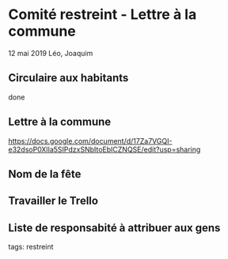 # Comité restreint - Lettre à la commune

12 mai 2019
Léo, Joaquim

## Circulaire aux habitants

done

## Lettre à la commune

https://docs.google.com/document/d/17Za7VGQI-e32dsoP0XlIa5SIPdzxSNbItoEbICZNQSE/edit?usp=sharing

## Nom de la fête

## Travailler le Trello

## Liste de responsabité à attribuer aux gens



tags: restreint